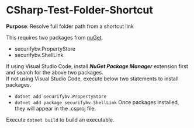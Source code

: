 # CSharp-Test-Folder-Shortcut
<strong>Purpose</strong>: Resolve full folder path from a shortcut link

This requires two packages from [nuGet](https://www.nuget.org/).
- securifybv.PropertyStore
- securifybv.ShellLink

If using Visual Studio Code, install <em><strong>NuGet Package Manager</strong></em> extension first and search for the above two packages. <br/>
If not using Visual Studio Code, execute below two statements to install packages.
- <code>dotnet add securifybv.PropertyStore</code>
- <code>dotnet add package securifybv.ShellLink</code>
Once packages installed, they will appear in the .csproj file.

Execute <code>dotnet build</code> to build an executable.
